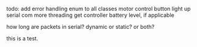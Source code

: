 ﻿todo:
add error handling enum to all classes
motor control button light up
serial com
more threading
get controller battery level, if applicable

how long are packets in serial? dynamic or static? or both?

this is a test.